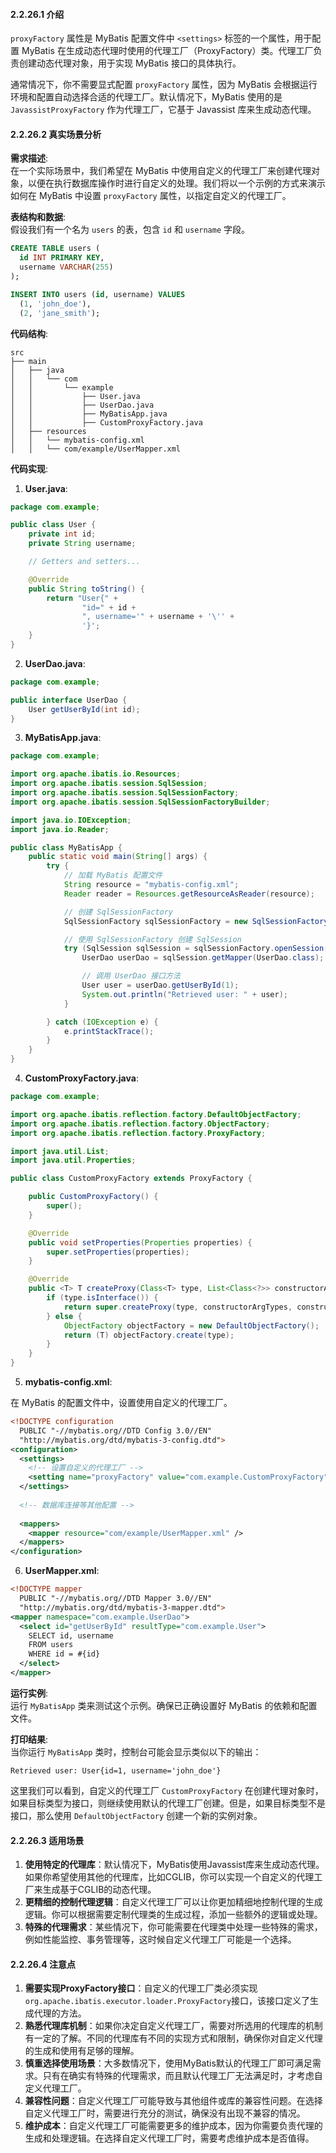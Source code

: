 <a name="Vdzq0"></a>
#### 2.2.26.1 介绍
`proxyFactory` 属性是 MyBatis 配置文件中 `<settings>` 标签的一个属性，用于配置 MyBatis 在生成动态代理时使用的代理工厂（ProxyFactory）类。代理工厂负责创建动态代理对象，用于实现 MyBatis 接口的具体执行。

通常情况下，你不需要显式配置 `proxyFactory` 属性，因为 MyBatis 会根据运行环境和配置自动选择合适的代理工厂。默认情况下，MyBatis 使用的是 `JavassistProxyFactory` 作为代理工厂，它基于 Javassist 库来生成动态代理。

<a name="UXgZ0"></a>
#### 2.2.26.2 真实场景分析
**需求描述**:<br />在一个实际场景中，我们希望在 MyBatis 中使用自定义的代理工厂来创建代理对象，以便在执行数据库操作时进行自定义的处理。我们将以一个示例的方式来演示如何在 MyBatis 中设置 `proxyFactory` 属性，以指定自定义的代理工厂。

**表结构和数据**:<br />假设我们有一个名为 `users` 的表，包含 `id` 和 `username` 字段。

```sql
CREATE TABLE users (
  id INT PRIMARY KEY,
  username VARCHAR(255)
);

INSERT INTO users (id, username) VALUES
  (1, 'john_doe'),
  (2, 'jane_smith');
```

**代码结构**:

```
src
├── main
│   ├── java
│   │   └── com
│   │       └── example
│   │           ├── User.java
│   │           ├── UserDao.java
│   │           ├── MyBatisApp.java
│   │           ├── CustomProxyFactory.java
│   ├── resources
│   │   └── mybatis-config.xml
│   │   └── com/example/UserMapper.xml

```

**代码实现**:

1. **User.java**:

```java
package com.example;

public class User {
    private int id;
    private String username;

    // Getters and setters...

    @Override
    public String toString() {
        return "User{" +
                "id=" + id +
                ", username='" + username + '\'' +
                '}';
    }
}
```

2. **UserDao.java**:

```java
package com.example;

public interface UserDao {
    User getUserById(int id);
}
```

3. **MyBatisApp.java**:

```java
package com.example;

import org.apache.ibatis.io.Resources;
import org.apache.ibatis.session.SqlSession;
import org.apache.ibatis.session.SqlSessionFactory;
import org.apache.ibatis.session.SqlSessionFactoryBuilder;

import java.io.IOException;
import java.io.Reader;

public class MyBatisApp {
    public static void main(String[] args) {
        try {
            // 加载 MyBatis 配置文件
            String resource = "mybatis-config.xml";
            Reader reader = Resources.getResourceAsReader(resource);

            // 创建 SqlSessionFactory
            SqlSessionFactory sqlSessionFactory = new SqlSessionFactoryBuilder().build(reader);

            // 使用 SqlSessionFactory 创建 SqlSession
            try (SqlSession sqlSession = sqlSessionFactory.openSession()) {
                UserDao userDao = sqlSession.getMapper(UserDao.class);

                // 调用 UserDao 接口方法
                User user = userDao.getUserById(1);
                System.out.println("Retrieved user: " + user);
            }

        } catch (IOException e) {
            e.printStackTrace();
        }
    }
}
```

4. **CustomProxyFactory.java**:

```java
package com.example;

import org.apache.ibatis.reflection.factory.DefaultObjectFactory;
import org.apache.ibatis.reflection.factory.ObjectFactory;
import org.apache.ibatis.reflection.factory.ProxyFactory;

import java.util.List;
import java.util.Properties;

public class CustomProxyFactory extends ProxyFactory {

    public CustomProxyFactory() {
        super();
    }

    @Override
    public void setProperties(Properties properties) {
        super.setProperties(properties);
    }

    @Override
    public <T> T createProxy(Class<T> type, List<Class<?>> constructorArgTypes, List<Object> constructorArgs) {
        if (type.isInterface()) {
            return super.createProxy(type, constructorArgTypes, constructorArgs);
        } else {
            ObjectFactory objectFactory = new DefaultObjectFactory();
            return (T) objectFactory.create(type);
        }
    }
}
```

5. **mybatis-config.xml**:

在 MyBatis 的配置文件中，设置使用自定义的代理工厂。

```xml
<!DOCTYPE configuration
  PUBLIC "-//mybatis.org//DTD Config 3.0//EN"
  "http://mybatis.org/dtd/mybatis-3-config.dtd">
<configuration>
  <settings>
    <!-- 设置自定义的代理工厂 -->
    <setting name="proxyFactory" value="com.example.CustomProxyFactory" />
  </settings>
  
  <!-- 数据库连接等其他配置 -->
  
  <mappers>
    <mapper resource="com/example/UserMapper.xml" />
  </mappers>
</configuration>
```

6. **UserMapper.xml**:

```xml
<!DOCTYPE mapper
  PUBLIC "-//mybatis.org//DTD Mapper 3.0//EN"
  "http://mybatis.org/dtd/mybatis-3-mapper.dtd">
<mapper namespace="com.example.UserDao">
  <select id="getUserById" resultType="com.example.User">
    SELECT id, username
    FROM users
    WHERE id = #{id}
  </select>
</mapper>
```

**运行实例**:<br />运行 `MyBatisApp` 类来测试这个示例。确保已正确设置好 MyBatis 的依赖和配置文件。

**打印结果**:<br />当你运行 `MyBatisApp` 类时，控制台可能会显示类似以下的输出：

```
Retrieved user: User{id=1, username='john_doe'}
```

这里我们可以看到，自定义的代理工厂 `CustomProxyFactory` 在创建代理对象时，如果目标类型为接口，则继续使用默认的代理工厂创建。但是，如果目标类型不是接口，那么使用 `DefaultObjectFactory` 创建一个新的实例对象。

<a name="gW8Uf"></a>
#### 2.2.26.3 适用场景

1.  **使用特定的代理库**：默认情况下，MyBatis使用Javassist库来生成动态代理。如果你希望使用其他的代理库，比如CGLIB，你可以实现一个自定义的代理工厂来生成基于CGLIB的动态代理。 
2.  **更精细的控制代理逻辑**：自定义代理工厂可以让你更加精细地控制代理的生成逻辑。你可以根据需要定制代理类的生成过程，添加一些额外的逻辑或处理。 
3.  **特殊的代理需求**：某些情况下，你可能需要在代理类中处理一些特殊的需求，例如性能监控、事务管理等，这时候自定义代理工厂可能是一个选择。 


<a name="V27W7"></a>
#### 2.2.26.4 注意点

1.  **需要实现ProxyFactory接口**：自定义的代理工厂类必须实现`org.apache.ibatis.executor.loader.ProxyFactory`接口，该接口定义了生成代理的方法。 
2.  **熟悉代理库机制**：如果你决定自定义代理工厂，需要对所选用的代理库的机制有一定的了解。不同的代理库有不同的实现方式和限制，确保你对自定义代理的生成和使用有足够的理解。 
3.  **慎重选择使用场景**：大多数情况下，使用MyBatis默认的代理工厂即可满足需求。只有在确实有特殊的代理需求，而且默认代理工厂无法满足时，才考虑自定义代理工厂。 
4.  **兼容性问题**：自定义代理工厂可能导致与其他组件或库的兼容性问题。在选择自定义代理工厂时，需要进行充分的测试，确保没有出现不兼容的情况。 
5.  **维护成本**：自定义代理工厂可能需要更多的维护成本，因为你需要负责代理的生成和处理逻辑。在选择自定义代理工厂时，需要考虑维护成本是否值得。 

